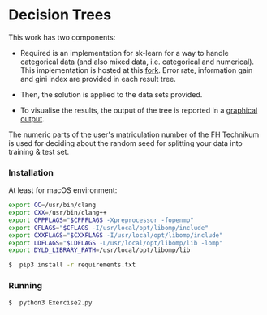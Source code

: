 # Decision Trees

This work has two components:

- Required is an implementation for sk-learn for a way to handle categorical data (and also mixed data, i.e. categorical and numerical). This implementation is hosted at this [fork](https://github.com/tcerdaITBA/scikit-learn). Error rate, information gain and gini index are provided in each result tree.

- Then, the solution is applied to the data sets provided.

- To visualise the results, the output of the tree is reported in a [graphical output](http://scikit-learn.org/stable/modules/generated/sklearn.tree.export_graphviz.html).



The numeric parts of the user's matriculation number of the FH Technikum is used for deciding about the random seed for splitting your data into training & test set.

### Installation

At least for macOS environment:

```sh
export CC=/usr/bin/clang        
export CXX=/usr/bin/clang++
export CPPFLAGS="$CPPFLAGS -Xpreprocessor -fopenmp"
export CFLAGS="$CFLAGS -I/usr/local/opt/libomp/include"
export CXXFLAGS="$CXXFLAGS -I/usr/local/opt/libomp/include"
export LDFLAGS="$LDFLAGS -L/usr/local/opt/libomp/lib -lomp"
export DYLD_LIBRARY_PATH=/usr/local/opt/libomp/lib
```

```sh
$  pip3 install -r requirements.txt
```

### Running
```sh
$  python3 Exercise2.py
```